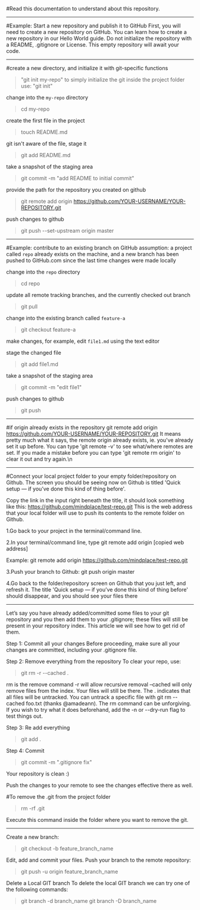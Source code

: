 #Read this documentation to understand about this repository.
************************************************************************************************

#Example: Start a new repository and publish it to GitHub
First, you will need to create a new repository on GitHub. You can learn how to create a new repository in our Hello World guide. Do not initialize the repository with a README, .gitignore or License. This empty repository will await your code.
************************************************************************************************
 #create a new directory, and initialize it with git-specific functions
>"git init my-repo"
to simply initialize the git inside the project folder use: "git init"

 change into the `my-repo` directory
>cd my-repo

 create the first file in the project
>touch README.md

 git isn't aware of the file, stage it
>git add README.md

 take a snapshot of the staging area
>git commit -m "add README to initial commit"

 provide the path for the repository you created on github
>git remote add origin https://github.com/YOUR-USERNAME/YOUR-REPOSITORY.git

 push changes to github
>git push --set-upstream origin master

************************************************************************************************

#Example: contribute to an existing branch on GitHub
 assumption: a project called `repo` already exists on the machine, and a new branch has been pushed to GitHub.com since the last time changes were made locally

 change into the `repo` directory
>cd repo

 update all remote tracking branches, and the currently checked out branch
>git pull

 change into the existing branch called `feature-a`
>git checkout feature-a

 make changes, for example, edit `file1.md` using the text editor

 stage the changed file
>git add file1.md

 take a snapshot of the staging area
>git commit -m "edit file1"

 push changes to github
>git push

************************************************************************************************

#if origin already exists in the repository
git remote add origin https://github.com/YOUR-USERNAME/YOUR-REPOSITORY.git
It means pretty much what it says, the remote origin already exists, ie. you've already set it up before. You can type 'git remote -v' to see what/where remotes are set. If you made a mistake before you can type 'git remote rm origin' to clear it out and try again.\n

************************************************************************************************

#Connect your local project folder to your empty folder/repository on Github.
The screen you should be seeing now on Github is titled 'Quick setup — if you’ve done this kind of thing before'.

Copy the link in the input right beneath the title, it should look something like this: https://github.com/mindplace/test-repo.git This is the web address that your local folder will use to push its contents to the remote folder on Github.

1.Go back to your project in the terminal/command line.

2.In your terminal/command line, type git remote add origin [copied web address]

Example: git remote add origin https://github.com/mindplace/test-repo.git

3.Push your branch to Github: git push origin master

4.Go back to the folder/repository screen on Github that you just left, and refresh it. The title 'Quick setup — if you’ve done this kind of thing before' should disappear, and you should see your files there

************************************************************************************************

Let’s say you have already added/committed some files to your git repository and you then add them to your .gitignore; these files will still be present in your repository index. This article we will see how to get rid of them.

Step 1: Commit all your changes
Before proceeding, make sure all your changes are committed, including your .gitignore file.

Step 2: Remove everything from the repository
To clear your repo, use:

>git rm -r --cached .

rm is the remove command
-r will allow recursive removal
–cached will only remove files from the index. Your files will still be there.
The . indicates that all files will be untracked. You can untrack a specific file with git rm --cached foo.txt (thanks @amadeann).
The rm command can be unforgiving. If you wish to try what it does beforehand, add the -n or --dry-run flag to test things out.

Step 3: Re add everything
>git add .

Step 4: Commit
>git commit -m ".gitignore fix"

Your repository is clean :)

Push the changes to your remote to see the changes effective there as well.

#To remove the .git from the project folder
> rm -rf .git

Execute this command inside the folder where you want  to remove the git.

************************************************
Create a new branch:
>git checkout -b feature_branch_name

Edit, add and commit your files.
Push your branch to the remote repository:

>git push -u origin feature_branch_name

Delete a Local GIT branch
To delete the local GIT branch we can try one of the following commands:
>git branch -d branch_name
>git branch -D branch_name



